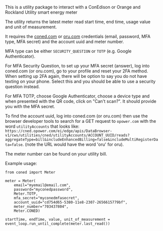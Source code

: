 This is a utility package to interact with a ConEdison or Orange and Rockland Utility smart energy meter

The utility returns the latest meter read start time, end time, usage value and unit of measurement.

It requires the [coned.com](coned.com) or [oru.com](oru.com) credentials (email, password, MFA type, MFA secret) and the account uuid and meter number.

MFA type can be either `SECURITY_QUESTION` or `TOTP` (e.g. Google Authenticator).

For MFA Security Question, to set up your MFA secret (answer), log into coned.com (or oru.com), go to your profile and reset your 2FA method. When setting up 2FA again, there will be option to say you do not have texting on your phone. Select this and you should be able to use a security question instead.

For MFA TOTP, choose Google Authenticator, choose a device type and when presented with the QR code, click on "Can't scan?". It should provide you with the MFA secret.

To find the account uuid, log into coned.com (or oru.com) then use the browser developer tools to search for a GET request to `opower.com` with the word `utilityAccounts` that looks like: `https://cned.opower.com/ei/edge/apis/DataBrowser-v1/cws/utilities/cned/utilityAccounts/ACCOUNT_UUID/reads?aggregateType=bill&includeEnhancedBilling=false&includeMultiRegisterData=false`. (note the URL would have the word 'oru' for oru).

The meter number can be found on your utility bill.

Example usage:

```
from coned import Meter

meter = Meter(
    email="myemail@email.com",
    password="myconedpassword",
    Meter.TOTP,
    mfa_secret="myconedmfasecret",
    account_uuid="cd754d65-5380-11e8-2307-2656615779bf",
    meter_number="703437804",
    Meter.CONED)

startTime, endTime, value, unit_of_measurement = event_loop.run_until_complete(meter.last_read())
```
